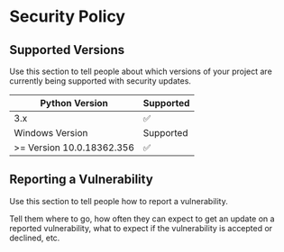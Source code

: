 # Security Policy

## Supported Versions

Use this section to tell people about which versions of your project are
currently being supported with security updates.


| Python Version | Supported          |
| ------- | ------------------ |
| 3.x     | :white_check_mark: |
| Windows Version | Supported          |
| >= Version 10.0.18362.356 | :white_check_mark: |
## Reporting a Vulnerability

Use this section to tell people how to report a vulnerability.

Tell them where to go, how often they can expect to get an update on a
reported vulnerability, what to expect if the vulnerability is accepted or
declined, etc.
